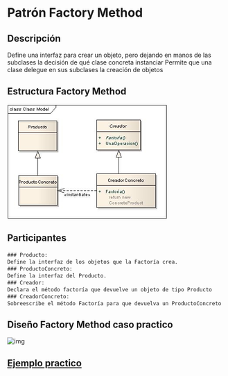 # Patrón Factory Method

## Descripción

  Define una interfaz para crear un objeto, pero dejando en manos de las subclases la decisión de qué clase concreta instanciar
  Permite que una clase delegue en sus subclases la creación de objetos

## Estructura Factory Method

![img](https://github.com/DanZaky/PatronesDocumentacion/blob/master/CatalogoPatrones/img/PatronFactoria.jpg)

## Participantes
    ### Producto: 
    Define la interfaz de los objetos que la Factoría crea.
    ### ProductoConcreto: 
    Define la interfaz del Producto.
    ### Creador: 
    Declara el método factoría que devuelve un objeto de tipo Producto
    ### CreadorConcreto: 
    Sobreescribe el método Factoría para que devuelva un ProductoConcreto



## Diseño Factory Method caso practico

![img](https://github.com/DanZaky/PatronesDocumentacion/blob/master/CatalogoPatrones/img/Dise%C3%B1oFactoryMethod.png)

## [Ejemplo practico](https://github.com/DanZaky/PatronesDocumentacion/tree/master/CatalogoPatrones/src/patronfactorymethod)
